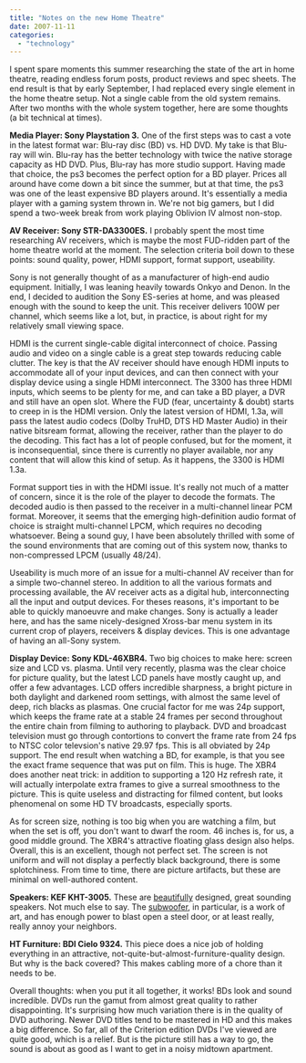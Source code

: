 ```yaml
---
title: "Notes on the new Home Theatre"
date: 2007-11-11
categories: 
  - "technology"
---
```


I spent spare moments this summer researching the state of the art in home theatre, reading endless forum posts, product reviews and spec sheets. The end result is that by early September, I had replaced every single element in the home theatre setup. Not a single cable from the old system remains. After two months with the whole system together, here are some thoughts (a bit technical at times).

**Media Player: Sony Playstation 3.** One of the first steps was to cast a vote in the latest format war: Blu-ray disc (BD) vs. HD DVD. My take is that Blu-ray will win. Blu-ray has the better technology with twice the native storage capacity as HD DVD. Plus, Blu-ray has more studio support. Having made that choice, the ps3 becomes the perfect option for a BD player. Prices all around have come down a bit since the summer, but at that time, the ps3 was one of the least expensive BD players around. It's essentially a media player with a gaming system thrown in. We're not big gamers, but I did spend a two-week break from work playing Oblivion IV almost non-stop.

**AV Receiver: Sony STR-DA3300ES.** I probably spent the most time researching AV receivers, which is maybe the most FUD-ridden part of the home theatre world at the moment. The selection criteria boil down to these points: sound quality, power, HDMI support, format support, useability.

Sony is not generally thought of as a manufacturer of high-end audio equipment. Initially, I was leaning heavily towards Onkyo and Denon. In the end, I decided to audition the Sony ES-series at home, and was pleased enough with the sound to keep the unit. This receiver delivers 100W per channel, which seems like a lot, but, in practice, is about right for my relatively small viewing space.

HDMI is the current single-cable digital interconnect of choice. Passing audio and video on a single cable is a great step towards reducing cable clutter. The key is that the AV receiver should have enough HDMI inputs to accommodate all of your input devices, and can then connect with your display device using a single HDMI interconnect. The 3300 has three HDMI inputs, which seems to be plenty for me, and can take a BD player, a DVR and still have an open slot. Where the FUD (fear, uncertainty & doubt) starts to creep in is the HDMI version. Only the latest version of HDMI, 1.3a, will pass the latest audio codecs (Dolby TruHD, DTS HD Master Audio) in their native bitsream format, allowing the receiver, rather than the player to do the decoding. This fact has a lot of people confused, but for the moment, it is inconsequential, since there is currently no player available, nor any content that will allow this kind of setup. As it happens, the 3300 is HDMI 1.3a.

Format support ties in with the HDMI issue. It's really not much of a matter of concern, since it is the role of the player to decode the formats. The decoded audio is then passed to the receiver in a multi-channel linear PCM format. Moreover, it seems that the emerging high-definition audio format of choice is straight multi-channel LPCM, which requires no decoding whatsoever. Being a sound guy, I have been absolutely thrilled with some of the sound environments that are coming out of this system now, thanks to non-compressed LPCM (usually 48/24).

Useability is much more of an issue for a multi-channel AV receiver than for a simple two-channel stereo. In addition to all the various formats and processing available, the AV receiver acts as a digital hub, interconnecting all the input and output devices. For theses reasons, it's important to be able to quickly manoeuvre and make changes. Sony is actually a leader here, and has the same nicely-designed Xross-bar menu system in its current crop of players, receivers & display devices. This is one advantage of having an all-Sony system.

**Display Device: Sony KDL-46XBR4.** Two big choices to make here: screen size and LCD vs. plasma. Until very recently, plasma was the clear choice for picture quality, but the latest LCD panels have mostly caught up, and offer a few advantages. LCD offers incredible sharpness, a bright picture in both daylight and darkened room settings, with almost the same level of deep, rich blacks as plasmas. One crucial factor for me was 24p support, which keeps the frame rate at a stable 24 frames per second throughout the entire chain from filming to authoring to playback. DVD and broadcast television must go through contortions to convert the frame rate from 24 fps to NTSC color televsion's native 29.97 fps. This is all obviated by 24p support. The end result when watching a BD, for example, is that you see the exact frame sequence that was put on film. This is huge. The XBR4 does another neat trick: in addition to supporting a 120 Hz refresh rate, it will actually interpolate extra frames to give a surreal smoothness to the picture. This is quite useless and distracting for filmed content, but looks phenomenal on some HD TV broadcasts, especially sports.

As for screen size, nothing is too big when you are watching a film, but when the set is off, you don't want to dwarf the room. 46 inches is, for us, a good middle ground. The XBR4's attractive floating glass design also helps. Overall, this is an excellent, though not perfect set. The screen is not uniform and will not display a perfectly black background, there is some splotchiness. From time to time, there are picture artifacts, but these are minimal on well-authored content.

**Speakers: KEF KHT-3005.** These are [beautifully](http://www.kef.com/ht3000/index.htm) designed, great sounding speakers. Not much else to say. The [subwoofer](http://www.kef.com/ht3000/subwoofer.htm), in particular, is a work of art, and has enough power to blast open a steel door, or at least really, really annoy your neighbors.

**HT Furniture: BDI Cielo 9324.** This piece does a nice job of holding everything in an attractive, not-quite-but-almost-furniture-quality design. But why is the back covered? This makes cabling more of a chore than it needs to be.

Overall thoughts: when you put it all together, it works! BDs look and sound incredible. DVDs run the gamut from almost great quality to rather disappointing. It's surprising how much variation there is in the quality of DVD authoring. Newer DVD titles tend to be mastered in HD and this makes a big difference. So far, all of the Criterion edition DVDs I've viewed are quite good, which is a relief. But is the picture still has a way to go, the sound is about as good as I want to get in a noisy midtown apartment.

